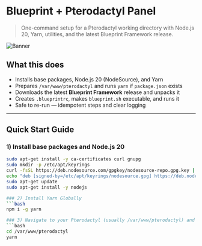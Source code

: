 # Blueprint + Pterodactyl Panel

> One-command setup for a Pterodactyl working directory with Node.js 20, Yarn, utilities, and the latest Blueprint Framework release.

![Banner](banner.png)

## What this does
- Installs base packages, Node.js 20 (NodeSource), and Yarn  
- Prepares `/var/www/pterodactyl` and runs `yarn` if `package.json` exists  
- Downloads the latest **Blueprint Framework** release and unpacks it  
- Creates `.blueprintrc`, makes `blueprint.sh` executable, and runs it  
- Safe to re-run — idempotent steps and clear logging

---

## Quick Start Guide

### 1) Install base packages and Node.js 20
```bash
sudo apt-get install -y ca-certificates curl gnupg
sudo mkdir -p /etc/apt/keyrings
curl -fsSL https://deb.nodesource.com/gpgkey/nodesource-repo.gpg.key | sudo gpg --dearmor -o /etc/apt/keyrings/nodesource.gpg
echo "deb [signed-by=/etc/apt/keyrings/nodesource.gpg] https://deb.nodesource.com/node_20.x nodistro main" | sudo tee /etc/apt/sources.list.d/nodesource.list
sudo apt-get update
sudo apt-get install -y nodejs

### 2) Install Yarn Globally
```bash
npm i -g yarn

### 3) Navigate to your Pterodactyl (usually /var/www/pterodactyl) and run the following command to initialize dependencies:
```bash
cd /var/www/pterodactyl
yarn

